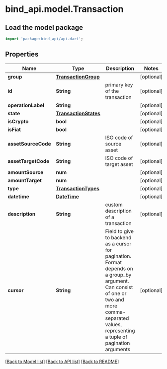 # bind_api.model.Transaction

## Load the model package
```dart
import 'package:bind_api/api.dart';
```

## Properties
Name | Type | Description | Notes
------------ | ------------- | ------------- | -------------
**group** | [**TransactionGroup**](TransactionGroup.md) |  | [optional] 
**id** | **String** | primary key of the transaction | [optional] 
**operationLabel** | **String** |  | [optional] 
**state** | [**TransactionStates**](TransactionStates.md) |  | [optional] 
**isCrypto** | **bool** |  | [optional] 
**isFiat** | **bool** |  | [optional] 
**assetSourceCode** | **String** | ISO code of source asset | [optional] 
**assetTargetCode** | **String** | ISO code of target asset | [optional] 
**amountSource** | **num** |  | [optional] 
**amountTarget** | **num** |  | [optional] 
**type** | [**TransactionTypes**](TransactionTypes.md) |  | [optional] 
**datetime** | [**DateTime**](DateTime.md) |  | [optional] 
**description** | **String** | custom description of a transaction | [optional] 
**cursor** | **String** | Field to give to backend as a cursor for pagination. Format depends on a group_by argument. Can consist of one or two and more comma-separated values, representing a tuple of pagination arguments | [optional] 

[[Back to Model list]](../README.md#documentation-for-models) [[Back to API list]](../README.md#documentation-for-api-endpoints) [[Back to README]](../README.md)


